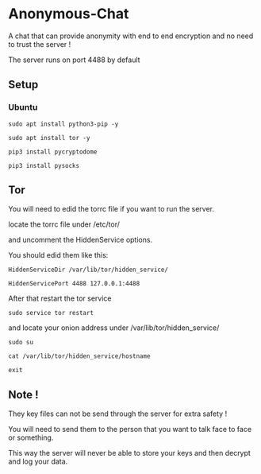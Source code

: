 # Anonymous-Chat
A chat that can provide anonymity with end to end encryption and no need to trust the server !

The server runs on port 4488 by default

## Setup

### Ubuntu

    sudo apt install python3-pip -y

    sudo apt install tor -y

    pip3 install pycryptodome

    pip3 install pysocks

## Tor
  You will need to edid the torrc file if you want to run the server.
  
  locate the torrc file under /etc/tor/
  
  and uncomment the HiddenService options.
  
  You should edid them like this:
  
    HiddenServiceDir /var/lib/tor/hidden_service/
    
    HiddenServicePort 4488 127.0.0.1:4488
  
  After that restart the tor service
    
    sudo service tor restart
  
  and locate your onion address under /var/lib/tor/hidden_service/
    
    sudo su
    
    cat /var/lib/tor/hidden_service/hostname
    
    exit

## Note !
They key files can not be send through the server for extra safety !

You will need to send them to the person that you want to talk face to face or something.

This way the server will never be able to store your keys and then decrypt and log your data.
